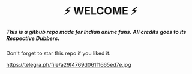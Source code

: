 
<h1 align="center">⚡ WELCOME ⚡</h1>






<h5>This is a github repo made for Indian anime fans. All credits goes to its Respective Dubbers.</h5>



Don't forget to star this repo if you liked it.


https://telegra.ph/file/a29f4769d061f1665ed7e.jpg
